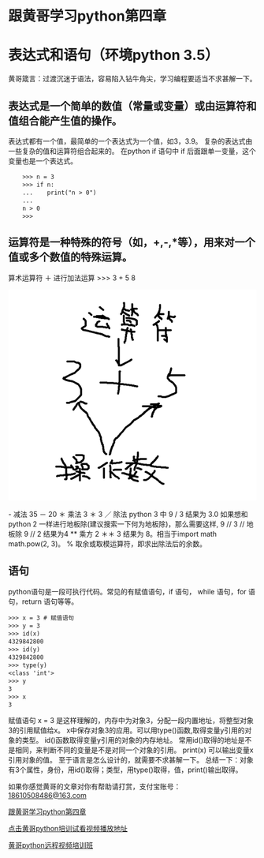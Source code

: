 # 跟黄哥学习python第四章

# 表达式和语句（环境python 3.5）

黄哥箴言：过渡沉迷于语法，容易陷入钻牛角尖，学习编程要适当不求甚解一下。



## 表达式是一个简单的数值（常量或变量）或由运算符和值组合能产生值的操作。
   表达式都有一个值，最简单的一个表达式为一个值，如3，3.9。
   复杂的表达式由一些复杂的值和运算符组合起来的。
   在python  if 语句中 if 后面跟单一变量，这个变量也是一个表达式。    

		>>> n = 3
		>>> if n:
		...    print("n > 0")
		...
		n > 0
		>>>


## 运算符是一种特殊的符号（如，+,-,*等），用来对一个值或多个数值的特殊运算。

算术运算符
＋ 进行加法运算 
	>>> 3 + 5
	8

![](operator.png)

\- 减法 35 － 20
＊ 乘法 3 ＊ 3
／ 除法 python 3 中 9 / 3 结果为 3.0 如果想和python 2 一样进行地板除(建议搜索一下何为地板除)，那么需要这样, 9 // 3
// 地板除 9 // 2 结果为4
** 乘方 2 ＊＊ 3 结果为 8。相当于import math  math.pow(2, 3)。
% 取余或取模运算符，即求出除法后的余数。

## 语句
   python语句是一段可执行代码。常见的有赋值语句，if 语句， while 语句，for 语句，return 语句等等。

	>>> x = 3 # 赋值语句
	>>> y = 3
	>>> id(x)
	4329842800
	>>> id(y)
	4329842800
	>>> type(y)
	<class 'int'>
	>>> y
	3
	>>> x
	3


赋值语句 x = 3 是这样理解的，内存中为对象3，分配一段内置地址，将整型对象3的引用赋值给x。
x中保存对象3的应用。可以用type()函数,取得变量y引用的对象的类型。
id()函数取得变量y引用的对象的内存地址。
常用id()取得的地址是不是相同，来判断不同的变量是不是对同一个对象的引用。
print(x) 可以输出变量x引用对象的值。
至于语言是怎么设计的，就需要不求甚解一下。
总结一下：对象有3个属性，身份，用id()取得；类型，用type()取得，值，print()输出取得。






如果你感觉黄哥的文章对你有帮助请打赏，支付宝账号：18610508486@163.com

[跟黄哥学习python第四章](learn_python_follow_brother_huang_4.md)


[点击黄哥python培训试看视频播放地址](https://github.com/pythonpeixun/article/blob/master/python_shiping.md)

[黄哥python远程视频培训班](https://github.com/pythonpeixun/article/blob/master/index.md)  


    